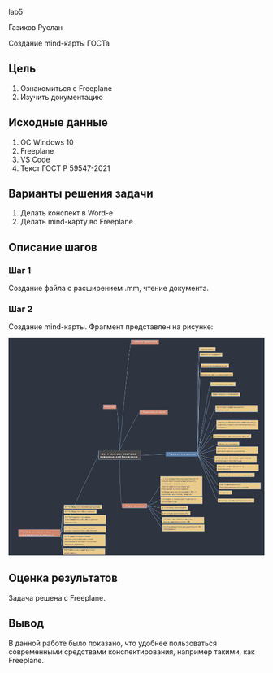 lab5

Газиков Руслан

Создание mind-карты ГОСТа

## Цель

1.  Ознакомиться с Freeplane
2.  Изучить документацию

## Исходные данные

1.  ОС Windows 10
2.  Freeplane
3.  VS Code
4.  Текст ГОСТ Р 59547-2021

## Варианты решения задачи

1.  Делать конспект в Word-е
2.  Делать mind-карту во Freeplane

## Описание шагов

### Шаг 1

Создание файла с расширением .mm, чтение документа.

### Шаг 2

Создание mind-карты. Фрагмент представлен на рисунке:

![alt text](./1.png)


## Оценка результатов

Задача решена с Freeplane.

## Вывод

В данной работе было показано, что удобнее пользоваться современными
средствами конспектирования, например такими, как Freeplane.
